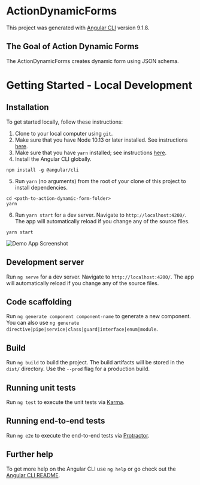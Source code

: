 # ActionDynamicForms

This project was generated with [Angular CLI](https://github.com/angular/angular-cli) version 9.1.8.

## The Goal of Action Dynamic Forms

The ActionDynamicForms creates dynamic form using JSON schema.

# Getting Started - Local Development

## Installation

To get started locally, follow these instructions:

1. Clone to your local computer using `git`.
2. Make sure that you have Node 10.13 or later installed. See instructions [here](https://nodejs.org/en/download/).
3. Make sure that you have `yarn` installed; see instructions [here](https://yarnpkg.com/lang/en/docs/install/).
4. Install the Angular CLI globally.
```shell
npm install -g @angular/cli
```
5. Run `yarn` (no arguments) from the root of your clone of this project to install dependencies.
```shell
cd <path-to-action-dynamic-form-folder>
yarn
```
6. Run `yarn start` for a dev server. Navigate to `http://localhost:4200/`. The app will automatically reload if you change any of the source files.
```shell
yarn start
```
![Demo App Screenshot](docs/images/run-configurations.png)

## Development server

Run `ng serve` for a dev server. Navigate to `http://localhost:4200/`. The app will automatically reload if you change any of the source files.

## Code scaffolding

Run `ng generate component component-name` to generate a new component. You can also use `ng generate directive|pipe|service|class|guard|interface|enum|module`.

## Build

Run `ng build` to build the project. The build artifacts will be stored in the `dist/` directory. Use the `--prod` flag for a production build.

## Running unit tests

Run `ng test` to execute the unit tests via [Karma](https://karma-runner.github.io).

## Running end-to-end tests

Run `ng e2e` to execute the end-to-end tests via [Protractor](http://www.protractortest.org/).

## Further help

To get more help on the Angular CLI use `ng help` or go check out the [Angular CLI README](https://github.com/angular/angular-cli/blob/master/README.md).
